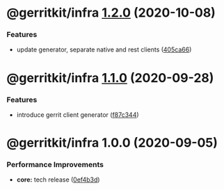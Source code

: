 # @gerritkit/infra [1.2.0](https://github.com/gerritkit/client/compare/@gerritkit/infra@1.1.0...@gerritkit/infra@1.2.0) (2020-10-08)


### Features

* update generator, separate native and rest clients ([405ca66](https://github.com/gerritkit/client/commit/405ca66426fea60518cf1117e1817bfb8ee8b211))

# @gerritkit/infra [1.1.0](https://github.com/gerritkit/client/compare/@gerritkit/infra@1.0.0...@gerritkit/infra@1.1.0) (2020-09-28)


### Features

* introduce gerrit client generator ([f87c344](https://github.com/gerritkit/client/commit/f87c344aeeb7c359e66f3c6a9413c4c5bc561b33))

# @gerritkit/infra 1.0.0 (2020-09-05)


### Performance Improvements

* **core:** tech release ([0ef4b3d](https://github.com/gerritkit/client/commit/0ef4b3df9efd6b940612b907bc4ae43275fdb826))
